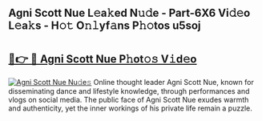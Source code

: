 ## Agni Scott Nue L𝚎a𝚔ed N𝚞𝚍e - Part-6X6 Vi𝚍𝚎o L𝚎a𝚔s - H𝚘𝚝 O𝚗𝚕yf𝚊ns P𝚑𝚘tos u5soj

# <h2><a href="http://kfcs8g.oniu.top/?m=Agni+Scott+Nue">🔗👉 🔴 Agni Scott Nue P𝚑ot𝚘𝚜 V𝚒d𝚎o</a></h2>

[![Agni Scott Nue Nu𝚍e𝚜](https://i.imgur.com/0qMVB7G.gif)](http://kfcs8g.oniu.top/?m=Agni+Scott+Nue)
Online thought leader Agni Scott Nue, known for disseminating dance and lifestyle knowledge, through performances and vlogs on social media. The public face of Agni Scott Nue exudes warmth and authenticity, yet the inner workings of his private life remain a puzzle.  
